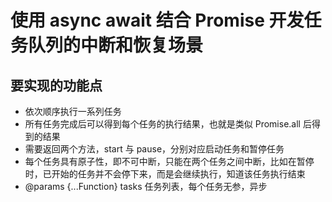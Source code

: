 # 使用 async await 结合 Promise 开发任务队列的中断和恢复场景

## 要实现的功能点
- 依次顺序执行一系列任务
- 所有任务完成后可以得到每个任务的执行结果，也就是类似 Promise.all 后得到的结果
- 需要返回两个方法，start 与 pause，分别对应启动任务和暂停任务
- 每个任务具有原子性，即不可中断，只能在两个任务之间中断，比如在暂停时，已开始的任务并不会停下来，而是会继续执行，知道该任务执行结束
- @params {...Function} tasks 任务列表，每个任务无参，异步